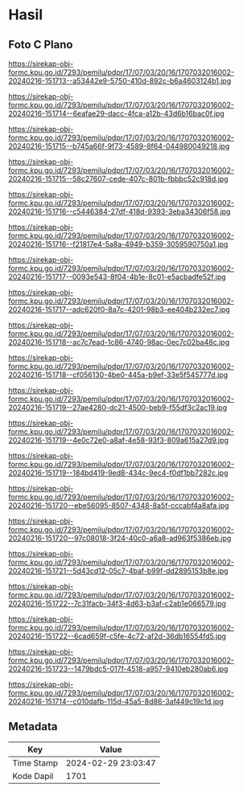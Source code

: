 # Hasil

## Foto C Plano

https://sirekap-obj-formc.kpu.go.id/7293/pemilu/pdpr/17/07/03/20/16/1707032016002-20240216-151713--a53442e9-5750-410d-892c-b6a4603124b1.jpg

https://sirekap-obj-formc.kpu.go.id/7293/pemilu/pdpr/17/07/03/20/16/1707032016002-20240216-151714--6eafae29-dacc-4fca-a12b-43d6b16bac0f.jpg

https://sirekap-obj-formc.kpu.go.id/7293/pemilu/pdpr/17/07/03/20/16/1707032016002-20240216-151715--b745a66f-9f73-4589-8f64-044980049218.jpg

https://sirekap-obj-formc.kpu.go.id/7293/pemilu/pdpr/17/07/03/20/16/1707032016002-20240216-151715--58c27607-cede-407c-801b-fbbbc52c918d.jpg

https://sirekap-obj-formc.kpu.go.id/7293/pemilu/pdpr/17/07/03/20/16/1707032016002-20240216-151716--c5446384-27df-418d-9393-3eba34306f58.jpg

https://sirekap-obj-formc.kpu.go.id/7293/pemilu/pdpr/17/07/03/20/16/1707032016002-20240216-151716--f21817e4-5a8a-4949-b359-3059590750a1.jpg

https://sirekap-obj-formc.kpu.go.id/7293/pemilu/pdpr/17/07/03/20/16/1707032016002-20240216-151717--0093e543-8f04-4b1e-8c01-e5acbadfe52f.jpg

https://sirekap-obj-formc.kpu.go.id/7293/pemilu/pdpr/17/07/03/20/16/1707032016002-20240216-151717--adc620f0-8a7c-4201-98b3-ee404b232ec7.jpg

https://sirekap-obj-formc.kpu.go.id/7293/pemilu/pdpr/17/07/03/20/16/1707032016002-20240216-151718--ac7c7ead-1c86-4740-98ac-0ec7c02ba48c.jpg

https://sirekap-obj-formc.kpu.go.id/7293/pemilu/pdpr/17/07/03/20/16/1707032016002-20240216-151718--cf056130-4be0-445a-b9ef-33e5f545777d.jpg

https://sirekap-obj-formc.kpu.go.id/7293/pemilu/pdpr/17/07/03/20/16/1707032016002-20240216-151719--27ae4280-dc21-4500-beb9-f55df3c2ac19.jpg

https://sirekap-obj-formc.kpu.go.id/7293/pemilu/pdpr/17/07/03/20/16/1707032016002-20240216-151719--4e0c72e0-a8af-4e58-93f3-809a615a27d9.jpg

https://sirekap-obj-formc.kpu.go.id/7293/pemilu/pdpr/17/07/03/20/16/1707032016002-20240216-151719--184bd419-9ed8-434c-9ec4-f0df1bb7282c.jpg

https://sirekap-obj-formc.kpu.go.id/7293/pemilu/pdpr/17/07/03/20/16/1707032016002-20240216-151720--ebe56095-8507-4348-8a5f-cccabf4a8afa.jpg

https://sirekap-obj-formc.kpu.go.id/7293/pemilu/pdpr/17/07/03/20/16/1707032016002-20240216-151720--97c08018-3f24-40c0-a6a8-ad963f5386eb.jpg

https://sirekap-obj-formc.kpu.go.id/7293/pemilu/pdpr/17/07/03/20/16/1707032016002-20240216-151721--5d43cd12-05c7-4baf-b99f-dd2895153b8e.jpg

https://sirekap-obj-formc.kpu.go.id/7293/pemilu/pdpr/17/07/03/20/16/1707032016002-20240216-151722--7c31facb-34f3-4d63-b3af-c2ab1e066579.jpg

https://sirekap-obj-formc.kpu.go.id/7293/pemilu/pdpr/17/07/03/20/16/1707032016002-20240216-151722--6cad659f-c5fe-4c72-af2d-36db16554fd5.jpg

https://sirekap-obj-formc.kpu.go.id/7293/pemilu/pdpr/17/07/03/20/16/1707032016002-20240216-151723--1479bdc5-017f-4518-a957-9410eb280ab6.jpg

https://sirekap-obj-formc.kpu.go.id/7293/pemilu/pdpr/17/07/03/20/16/1707032016002-20240216-151714--c010dafb-115d-45a5-8d86-3af449c19c1d.jpg


## Metadata

| Key        | Value               |
| ---------- | ------------------- |
| Time Stamp | 2024-02-29 23:03:47 |
| Kode Dapil | 1701                |



